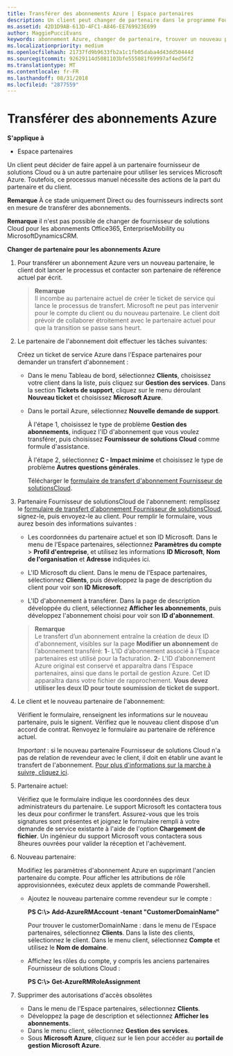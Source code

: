 ```yaml
---
title: Transférer des abonnements Azure | Espace partenaires
description: Un client peut changer de partenaire dans le programme Fournisseur de solutions&nbsp;Cloud pour utiliser les services Microsoft&nbsp;Azure. Toutefois, ce processus manuel nécessite des actions de la part du partenaire et du client.
ms.assetid: 42D1D9AB-613D-4FC1-A846-EE769923E699
author: MaggiePucciEvans
keywords: abonnement Azure, changer de partenaire, trouver un nouveau partenaire, autre partenaire
ms.localizationpriority: medium
ms.openlocfilehash: 21737fd9b9633fb2a1c1fb05daba4d43dd50444d
ms.sourcegitcommit: 92629114d5081103bfe555081f69997af4ed56f2
ms.translationtype: MT
ms.contentlocale: fr-FR
ms.lasthandoff: 08/31/2018
ms.locfileid: "2877559"
---
```

# <a name="transfer-azure-subscriptions"></a>Transférer des abonnements Azure 

**S'applique à**

-  Espace partenaires

Un client peut décider de faire appel à un partenaire fournisseur de solutions Cloud ou à un autre partenaire pour utiliser les services Microsoft Azure. Toutefois, ce processus manuel nécessite des actions de la part du partenaire et du client.

**Remarque**  À ce stade uniquement Direct ou des fournisseurs indirects sont en mesure de transférer des abonnements.

**Remarque** il n'est pas possible de changer de fournisseur de solutions Cloud pour les abonnements Office365, EnterpriseMobility ou MicrosoftDynamicsCRM.



**Changer de partenaire pour les abonnements Azure**

1.  Pour transférer un abonnement Azure vers un nouveau partenaire, le client doit lancer le processus et contacter son partenaire de référence actuel par écrit. 

    >**Remarque**<br> Il incombe au partenaire actuel de créer le ticket de service qui lance le processus de transfert. Microsoft ne peut pas intervenir pour le compte du client ou du nouveau partenaire. Le client doit prévoir de collaborer étroitement avec le partenaire actuel pour que la transition se passe sans heurt.

2.  Le partenaire de l'abonnement doit effectuer les tâches suivantes:

    Créez un ticket de service Azure dans l'Espace partenaires pour demander un transfert d'abonnement&nbsp;:

    -   Dans le menu Tableau de bord, sélectionnez **Clients**, choisissez votre client dans la liste, puis cliquez sur **Gestion des services**. Dans la section **Tickets de support**, cliquez sur le menu déroulant **Nouveau ticket** et choisissez **Microsoft Azure**.

    -   Dans le portail Azure, sélectionnez **Nouvelle demande de support**.

        À l'étape&nbsp;1, choisissez le type de problème **Gestion des abonnements**, indiquez l'ID d'abonnement que vous voulez transférer, puis choisissez **Fournisseur de solutions&nbsp;Cloud** comme formule d'assistance.

        À l'étape 2, sélectionnez **C - Impact minime** et choisissez le type de problème **Autres questions générales**.

        Télécharger le [formulaire de transfert d'abonnement Fournisseur de solutionsCloud](https://assets.windowsphone.com/5222c408-e546-4e01-b72a-2ec7d4c43d57/CSP_Subscription_Transfer_Form_Azure_InvariantCulture_Default.zip).

3.  Partenaire Fournisseur de solutionsCloud de l'abonnement: remplissez le [formulaire de transfert d'abonnement Fournisseur de solutionsCloud](https://assets.windowsphone.com/5222c408-e546-4e01-b72a-2ec7d4c43d57/CSP_Subscription_Transfer_Form_Azure_InvariantCulture_Default.zip), signez-le, puis envoyez-le au client. Pour remplir le formulaire, vous aurez besoin des informations suivantes&nbsp;:

    -   Les coordonnées du partenaire actuel et son ID Microsoft. Dans le menu de l'Espace partenaires, sélectionnez **Paramètres du compte** &gt; **Profil d'entreprise**, et utilisez les informations **ID Microsoft**, **Nom de l'organisation** et **Adresse** indiquées ici.

    -   L'ID&nbsp;Microsoft du client. Dans le menu de l'Espace partenaires, sélectionnez **Clients**, puis développez la page de description du client pour voir son **ID&nbsp;Microsoft**.

    -   L'ID d'abonnement à transférer. Dans la page de description développée du client, sélectionnez **Afficher les abonnements**, puis développez l'abonnement choisi pour voir son **ID d'abonnement**.

    >**Remarque**<br> Le transfert d’un abonnement entraîne la création de deux ID d'abonnement, visibles sur la page **Modifier un abonnement** de l’abonnement transféré: **1**- L’ID d’abonnement associé à l'Espace partenaires est utilisé pour la facturation. 
    **2**- L'ID d’abonnement Azure original est conservé et apparaîtra dans l'Espace partenaires, ainsi que dans le portail de gestion Azure. Cet ID apparaîtra dans votre fichier de rapprochement.  **Vous devez utiliser les deux ID pour toute soumission de ticket de support.**

4.  Le client et le nouveau partenaire de l'abonnement:

    Vérifient le formulaire, renseignent les informations sur le nouveau partenaire, puis le signent. Vérifiez que le nouveau client dispose d'un accord de contrat. Renvoyez le formulaire au partenaire de référence actuel.

    *Important*&nbsp;: si le nouveau partenaire Fournisseur de solutions&nbsp;Cloud n'a pas de relation de revendeur avec le client, il doit en établir une avant le transfert de l'abonnement. [Pour plus d'informations sur la marche à suivre, cliquez ici](request-a-relationship-with-a-customer.md).

5.  Partenaire actuel:

    Vérifiez que le formulaire indique les coordonnées des deux administrateurs du partenaire. Le support Microsoft les contactera tous les deux pour confirmer le transfert. Assurez-vous que les trois signatures sont présentes et joignez le formulaire rempli à votre demande de service existante à l'aide de l'option **Chargement de fichier**. Un ingénieur du support Microsoft vous contactera sous 8heures ouvrées pour valider la réception et l'achèvement.

6.  Nouveau partenaire:

    Modifiez les paramètres d'abonnement Azure en supprimant l'ancien partenaire du compte. Pour afficher les attributions de rôle approvisionnées, exécutez deux applets de commande Powershell.

    -   Ajoutez le nouveau partenaire comme revendeur sur le compte&nbsp;:

        **PS C:\\&gt; Add-AzureRMAccount -tenant "CustomerDomainName"**

        Pour trouver le customerDomainName&nbsp;: dans le menu de l'Espace partenaires, sélectionnez **Clients**. Dans la liste des clients, sélectionnez le client. Dans le menu client, sélectionnez **Compte** et utilisez le **Nom de domaine**.

    -   Affichez les rôles du compte, y compris les anciens partenaires Fournisseur de solutions&nbsp;Cloud&nbsp;:

        **PS C:\\&gt; Get-AzureRMRoleAssignment**

7. Supprimer des autorisations d'accès obsolètes

    -  Dans le menu de l'Espace partenaires, sélectionnez **Clients**. 
    -  Développez la page de description et sélectionnez **Afficher les abonnements**. 
    -  Dans le menu client, sélectionnez **Gestion des services**. 
    -  Sous **Microsoft&nbsp;Azure**, cliquez sur le lien pour accéder au **portail de gestion Microsoft&nbsp;Azure**.

 

 



